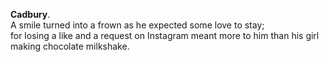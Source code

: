 **Cadbury**.  
A smile turned into a frown as he expected some love to stay;  
for losing a like and a request on Instagram meant more to him than his girl making chocolate milkshake.
